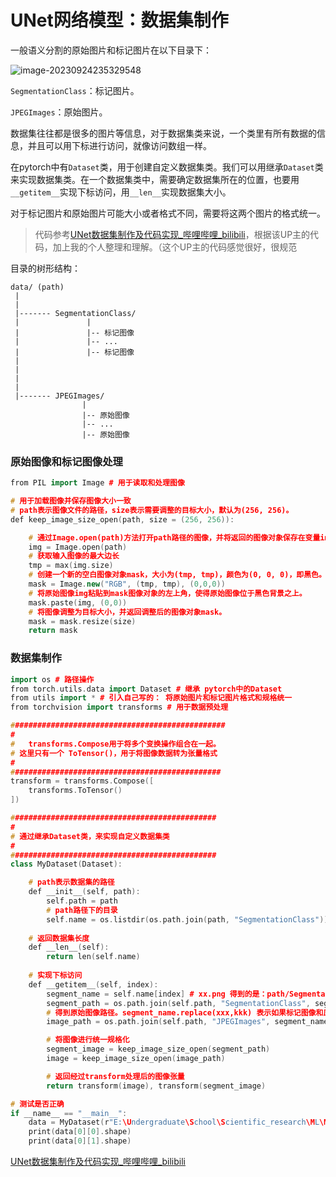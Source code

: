 # UNet网络模型：数据集制作

一般语义分割的原始图片和标记图片在以下目录下：

![image-20230924235329548](https://cdn.789ak.com/img/image-20230924235329548.png)

`SegmentationClass`：标记图片。

`JPEGImages`：原始图片。



数据集往往都是很多的图片等信息，对于数据集类来说，一个类里有所有数据的信息，并且可以用下标进行访问，就像访问数组一样。

在pytorch中有`Dataset`类，用于创建自定义数据集类。我们可以用继承`Dataset`类来实现数据集类。在一个数据集类中，需要确定数据集所在的位置，也要用`__getitem__`实现下标访问，用`__len__`实现数据集大小。

对于标记图片和原始图片可能大小或者格式不同，需要将这两个图片的格式统一。

> 代码参考[UNet数据集制作及代码实现_哔哩哔哩_bilibili](https://www.bilibili.com/video/BV11341127iK?p=1&vd_source=13dfbe5ed2deada83969fafa995ccff6)，根据该UP主的代码，加上我的个人整理和理解。（这个UP主的代码感觉很好，很规范

目录的树形结构：

```shell
data/ (path) 
 |
 |
 |------- SegmentationClass/
 |               |
 |               |-- 标记图像
 |               |-- ...
 |               |-- 标记图像
 |
 |
 |
 |
 |------- JPEGImages/
                |
                |-- 原始图像
                |-- ...
                |-- 原始图像
```

### 原始图像和标记图像处理

```cpp
from PIL import Image # 用于读取和处理图像

# 用于加载图像并保存图像大小一致
# path表示图像文件的路径，size表示需要调整的目标大小，默认为(256, 256)。
def keep_image_size_open(path, size = (256, 256)):

    # 通过Image.open(path)方法打开path路径的图像，并将返回的图像对象保存在变量img中。
    img = Image.open(path)
    # 获取输入图像的最大边长
    tmp = max(img.size)
    # 创建一个新的空白图像对象mask，大小为(tmp, tmp)，颜色为(0, 0, 0)，即黑色。
    mask = Image.new("RGB", (tmp, tmp), (0,0,0))
    # 将原始图像img粘贴到mask图像对象的左上角，使得原始图像位于黑色背景之上。
    mask.paste(img, (0,0))
    # 将图像调整为目标大小，并返回调整后的图像对象mask。
    mask = mask.resize(size)
    return mask
```

### 数据集制作

```cpp
import os # 路径操作
from torch.utils.data import Dataset # 继承 pytorch中的Dataset
from utils import * # 引入自己写的： 将原始图片和标记图片格式和规格统一
from torchvision import transforms # 用于数据预处理

################################################
#
#   transforms.Compose用于将多个变换操作组合在一起。
# 这里只有一个 ToTensor()，用于将图像数据转为张量格式
#
###############################################
transform = transforms.Compose([
    transforms.ToTensor()
])

##############################################
#
# 通过继承Dataset类，来实现自定义数据集类
#
##############################################
class MyDataset(Dataset):

    # path表示数据集的路径
    def __init__(self, path):
        self.path = path
        # path路径下的目录
        self.name = os.listdir(os.path.join(path, "SegmentationClass"))
    
    # 返回数据集长度
    def __len__(self):
        return len(self.name)
    
    # 实现下标访问
    def __getitem__(self, index):
        segment_name = self.name[index] # xx.png 得到的是：path/SegmentationClass/图像名字
        segment_path = os.path.join(self.path, "SegmentationClass", segment_name) # 得到标记图像路径
        # 得到原始图像路径。segment_name.replace(xxx,kkk) 表示如果标记图像和原始图像格式不同，进行后缀替代，进而得到正确的原始图像路径
        image_path = os.path.join(self.path, "JPEGImages", segment_name.replace("png", "jpg")) 

        # 将图像进行统一规格化
        segment_image = keep_image_size_open(segment_path)
        image = keep_image_size_open(image_path)

        # 返回经过transform处理后的图像张量
        return transform(image), transform(segment_image)

# 测试是否正确
if __name__ == "__main__":
    data = MyDataset(r"E:\Undergraduate\School\Scientific_research\ML\Machine_Learning\lab\图形分割\Unet模型总\data")
    print(data[0][0].shape)
    print(data[0][1].shape)
```





[UNet数据集制作及代码实现_哔哩哔哩_bilibili](https://www.bilibili.com/video/BV11341127iK?p=1&vd_source=13dfbe5ed2deada83969fafa995ccff6)